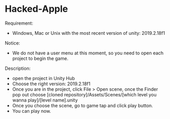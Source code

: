# Hacked-Apple

Requirement:
- Windows, Mac or Unix with the most recent version of unity: 2019.2.18f1

Notice:
- We do not have a user menu at this moment, so you need to open each project to begin the game.

Description:
- open the project in Unity Hub
- Choose the right version: 2019.2.18f1
- Once you are in the project, click File > Open scene, once the Finder pop out choose [cloned repository]/Assets/Scenes/[which level you wanna play]/[level name].unity 
- Once you choose the scene, go to game tap and click play button.
- You can play now.

